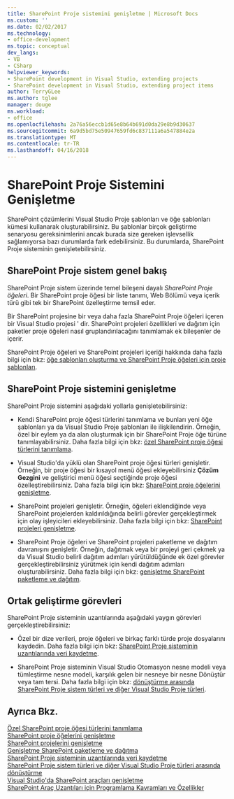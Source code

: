 ```yaml
---
title: SharePoint Proje sistemini genişletme | Microsoft Docs
ms.custom: ''
ms.date: 02/02/2017
ms.technology:
- office-development
ms.topic: conceptual
dev_langs:
- VB
- CSharp
helpviewer_keywords:
- SharePoint development in Visual Studio, extending projects
- SharePoint development in Visual Studio, extending project items
author: TerryGLee
ms.author: tglee
manager: douge
ms.workload:
- office
ms.openlocfilehash: 2a76a56eccb1d65e8b64b691d0da29e8b9d30637
ms.sourcegitcommit: 6a9d5bd75e50947659fd6c837111a6a547884e2a
ms.translationtype: MT
ms.contentlocale: tr-TR
ms.lasthandoff: 04/16/2018
---
```

# <a name="extending-the-sharepoint-project-system"></a>SharePoint Proje Sistemini Genişletme
  SharePoint çözümlerini Visual Studio Proje şablonları ve öğe şablonları kümesi kullanarak oluşturabilirsiniz. Bu şablonlar birçok geliştirme senaryosu gereksinimlerini ancak burada size gereken işlevsellik sağlamıyorsa bazı durumlarda fark edebilirsiniz. Bu durumlarda, SharePoint Proje sisteminin genişletebilirsiniz.  
  
## <a name="overview-of-the-sharepoint-project-system"></a>SharePoint Proje sistem genel bakış  
 SharePoint Proje sistem üzerinde temel bileşeni dayalı *SharePoint Proje öğeleri*. Bir SharePoint proje öğesi bir liste tanımı, Web Bölümü veya içerik türü gibi tek bir SharePoint özelleştirme temsil eder.  
  
 Bir SharePoint projesine bir veya daha fazla SharePoint Proje öğeleri içeren bir Visual Studio projesi ' dir. SharePoint projeleri özellikleri ve dağıtım için paketler proje öğeleri nasıl gruplandırılacağını tanımlamak ek bileşenler de içerir.  
  
 SharePoint Proje öğeleri ve SharePoint projeleri içeriği hakkında daha fazla bilgi için bkz: [öğe şablonları oluşturma ve SharePoint Proje öğeleri için proje şablonları](../sharepoint/creating-item-templates-and-project-templates-for-sharepoint-project-items.md).  
  
## <a name="how-to-extend-the-sharepoint-project-system"></a>SharePoint Proje sistemini genişletme  
 SharePoint Proje sistemini aşağıdaki yollarla genişletebilirsiniz:  
  
-   Kendi SharePoint proje öğesi türlerini tanımlama ve bunları yeni öğe şablonları ya da Visual Studio Proje şablonları ile ilişkilendirin. Örneğin, özel bir eylem ya da alan oluşturmak için bir SharePoint Proje öğe türüne tanımlayabilirsiniz. Daha fazla bilgi için bkz: [özel SharePoint proje öğesi türlerini tanımlama](../sharepoint/defining-custom-sharepoint-project-item-types.md).  
  
-   Visual Studio'da yüklü olan SharePoint proje öğesi türleri genişletir. Örneğin, bir proje öğesi bir kısayol menü öğesi ekleyebilirsiniz **Çözüm Gezgini** ve geliştirici menü öğesi seçtiğinde proje öğesi özelleştirebilirsiniz. Daha fazla bilgi için bkz: [SharePoint proje öğelerini genişletme](../sharepoint/extending-sharepoint-project-items.md).  
  
-   SharePoint projeleri genişletir. Örneğin, öğeleri eklendiğinde veya SharePoint projelerden kaldırıldığında belirli görevler gerçekleştirmek için olay işleyicileri ekleyebilirsiniz. Daha fazla bilgi için bkz: [SharePoint projeleri genişletme](../sharepoint/extending-sharepoint-projects.md).  
  
-   SharePoint Proje öğeleri ve SharePoint projeleri paketleme ve dağıtım davranışını genişletir. Örneğin, dağıtmak veya bir projeyi geri çekmek ya da Visual Studio belirli dağıtım adımları yürütüldüğünde ek özel görevler gerçekleştirebilirsiniz yürütmek için kendi dağıtım adımları oluşturabilirsiniz. Daha fazla bilgi için bkz: [genişletme SharePoint paketleme ve dağıtım](../sharepoint/extending-sharepoint-packaging-and-deployment.md).  
  
## <a name="common-development-tasks"></a>Ortak geliştirme görevleri  
 SharePoint Proje sisteminin uzantılarında aşağıdaki yaygın görevleri gerçekleştirebilirsiniz:  
  
-   Özel bir dize verileri, proje öğeleri ve birkaç farklı türde proje dosyalarını kaydedin. Daha fazla bilgi için bkz: [SharePoint Proje sisteminin uzantılarında veri kaydetme](../sharepoint/saving-data-in-extensions-of-the-sharepoint-project-system.md).  
  
-   SharePoint Proje sisteminin Visual Studio Otomasyon nesne modeli veya tümleştirme nesne modeli, karşılık gelen bir nesneye bir nesne Dönüştür veya tam tersi. Daha fazla bilgi için bkz: [dönüştürme arasında SharePoint Proje sistem türleri ve diğer Visual Studio Proje türleri](../sharepoint/converting-between-sharepoint-project-system-types-and-other-visual-studio-project-types.md).  
  
## <a name="see-also"></a>Ayrıca Bkz.  
 [Özel SharePoint proje öğesi türlerini tanımlama](../sharepoint/defining-custom-sharepoint-project-item-types.md)   
 [SharePoint proje öğelerini genişletme](../sharepoint/extending-sharepoint-project-items.md)   
 [SharePoint projelerini genişletme](../sharepoint/extending-sharepoint-projects.md)   
 [Genişletme SharePoint paketleme ve dağıtma](../sharepoint/extending-sharepoint-packaging-and-deployment.md)   
 [SharePoint Proje sisteminin uzantılarında veri kaydetme](../sharepoint/saving-data-in-extensions-of-the-sharepoint-project-system.md)   
 [SharePoint Proje sistem türleri ve diğer Visual Studio Proje türleri arasında dönüştürme](../sharepoint/converting-between-sharepoint-project-system-types-and-other-visual-studio-project-types.md)   
 [Visual Studio'da SharePoint araçları genişletme](../sharepoint/extending-the-sharepoint-tools-in-visual-studio.md)   
 [SharePoint Araç Uzantıları için Programlama Kavramları ve Özellikler](../sharepoint/programming-concepts-and-features-for-sharepoint-tools-extensions.md)  
  
  